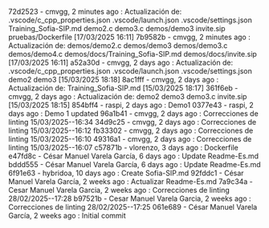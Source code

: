 72d2523 - cmvgg, 2 minutes ago : Actualización de: .vscode/c_cpp_properties.json .vscode/launch.json .vscode/settings.json Training_Sofia-SIP.md demo2.c demo3.c demos/demo3 invite.sip pruebas/Dockerfile  [17/03/2025 16:11]
7b9582b - cmvgg, 2 minutes ago : Actualización de: demos/demo2.c demos/demo3 demos/demo3.c demos/demo4.c demos/docs/Training_Sofia-SIP.md demos/docs/invite.sip  [17/03/2025 16:11]
a52a30d - cmvgg, 2 days ago : Actualización de: .vscode/c_cpp_properties.json .vscode/launch.json .vscode/settings.json demo2 demo3  [15/03/2025 18:18]
8ac1fff - cmvgg, 2 days ago : Actualización de: Training_Sofia-SIP.md  [15/03/2025 18:17]
361f6eb - cmvgg, 2 days ago : Actualización de: demo2 demo3 demo3.c invite.sip  [15/03/2025 18:15]
854bff4 - raspi, 2 days ago : Demo1
0377e43 - raspi, 2 days ago : Demo 1 updated
96a1b41 - cmvgg, 2 days ago : Correcciones de linting 15/03/2025--16:34
34d9c25 - cmvgg, 2 days ago : Correcciones de linting 15/03/2025--16:12
fb33302 - cmvgg, 2 days ago : Correcciones de linting 15/03/2025--16:10
49316a1 - cmvgg, 2 days ago : Correcciones de linting 15/03/2025--16:07
c57871b - vlorenzo, 3 days ago : Dockerfile
e47fd8c - César Manuel Varela García, 6 days ago : Update Readme-Es.md
bddd555 - César Manuel Varela García, 6 days ago : Update Readme-Es.md
6f91e63 - hybridoa, 10 days ago : Create Sofia-SIP.md
92fddc1 - César Manuel Varela García, 2 weeks ago : Actualizar Readme-Es.md
7a9c34a - Cesar Manuel Varela Garcia, 2 weeks ago : Correcciones de linting 28/02/2025--17:28
b97521b - Cesar Manuel Varela Garcia, 2 weeks ago : Correcciones de linting 28/02/2025--17:25
061e689 - César Manuel Varela García, 2 weeks ago : Initial commit